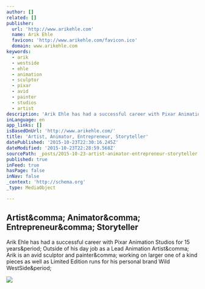 ```yaml
---
author: []
related: []
publisher:
  url: 'http://www.arikehle.com'
  name: Arik Ehle
  favicon: 'http://www.arikehle.com/favicon.ico'
  domain: www.arikehle.com
keywords:
  - arik
  - westside
  - ehle
  - animation
  - sculptor
  - pixar
  - avid
  - painter
  - studios
  - artist
description: 'Arik Ehle has had a successful career with Pixar Animation Studios for 15 years. Outside of his day job as a Lead Animation Artist, Arik is an avid sculptor and painter, working on larger one of a kind pieces as well as Limited Edition runs for his personal brand Wild WestSide.'
inLanguage: en
app_links: []
isBasedOnUrl: 'http://www.arikehle.com/'
title: 'Artist, Animator, Entrepreneur, Storyteller'
datePublished: '2015-10-23T22:30:16.245Z'
dateModified: '2015-10-23T22:28:59.568Z'
sourcePath: _posts/2015-10-23-artist-animator-entrepreneur-storyteller.md
published: true
inFeed: true
hasPage: false
inNav: false
_context: 'http://schema.org'
_type: MediaObject

---
```

<article style=""><h1>Artist&amp;comma; Animator&amp;comma; Entrepreneur&amp;comma; Storyteller</h1><p>Arik Ehle has had a successful career with Pixar Animation Studios for 15 years&amp;period; Outside of his day job as a Lead Animation Artist&amp;comma; Arik is an avid sculptor and painter&amp;comma; working on larger one of a kind pieces as well as Limited Edition runs for his personal brand Wild WestSide&amp;period;</p><img src="https://static1.squarespace.com/static/55021e31e4b09b53ab4fb8c5/t/551987bee4b00c2cab3e2f0d/1440538865907/?format=1000w" /></article>